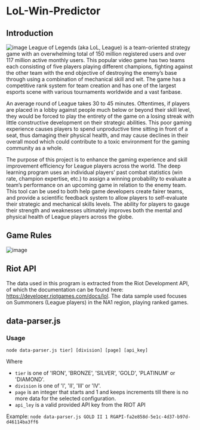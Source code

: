 # LoL-Win-Predictor

## Introduction
![image](https://user-images.githubusercontent.com/72530527/173493464-56178ca8-d420-43ac-afa3-2146b9bcb457.png)
League of Legends (aka LoL, League) is a team-oriented strategy game with an overwhelming total of 150 million registered users and over 117 million active monthly users. This popular video game has two teams each consisting of five players playing different champions, fighting against the other team with the end objective of destroying the enemy’s base through using a combination of mechanical skill and wit. The game has a competitive rank system for team creation and has one of the largest esports scene with various tournaments worldwide and a vast fanbase.

An average round of League takes 30 to 45 minutes. Oftentimes, if players are placed in a lobby against people much below or beyond their skill level, they would be forced to play the entirety of the game on a losing streak with little constructive development on their strategic abilities. This poor gaming experience causes players to spend unproductive time sitting in front of a seat, thus damaging their physical health, and may cause declines in their overall mood which could contribute to a toxic environment for the gaming community as a whole.

The purpose of this project is to enhance the gaming experience and skill improvement efficiency for League players across the world. The deep learning program uses an individual players’ past combat statistics (win rate, champion expertise, etc.) to assign a winning probability to evaluate a team’s performance on an upcoming game in relation to the enemy team. This tool can be used to both help game developers create fairer teams, and provide a scientific feedback system to allow players to self-evaluate their strategic and mechanical skills levels. The ability for players to gauge their strength and weaknesses ultimately improves both the mental and physical health of League players across the globe.

## Game Rules
![image](https://user-images.githubusercontent.com/72530527/173493526-65a75a21-7e7e-4c12-8c64-b0629665e907.png)


## Riot API
The data used in this program is extracted from the Riot Development API, of which the documentation can be found here: https://developer.riotgames.com/docs/lol. The data sample used focuses on Summoners (League players) in the NA1 region, playing ranked games.

## data-parser.js

### Usage

`node data-parser.js tier] [division] [page] [api_key]`

Where
* `tier` is one of 'IRON', 'BRONZE', 'SILVER', 'GOLD', 'PLATINUM' or 'DIAMOND'.
* `division` is one of 'I', 'II', 'III' or 'IV'.
* `page` is an integer that starts and 1 and keeps increments till there is no more data for the selected configuration.
* `api_ley` is a valid provided API key from the RIOT API

Example:
`node data-parser.js GOLD II 1 RGAPI-fa2e858d-5e1c-4d37-b97d-d46114ba3ff6`
